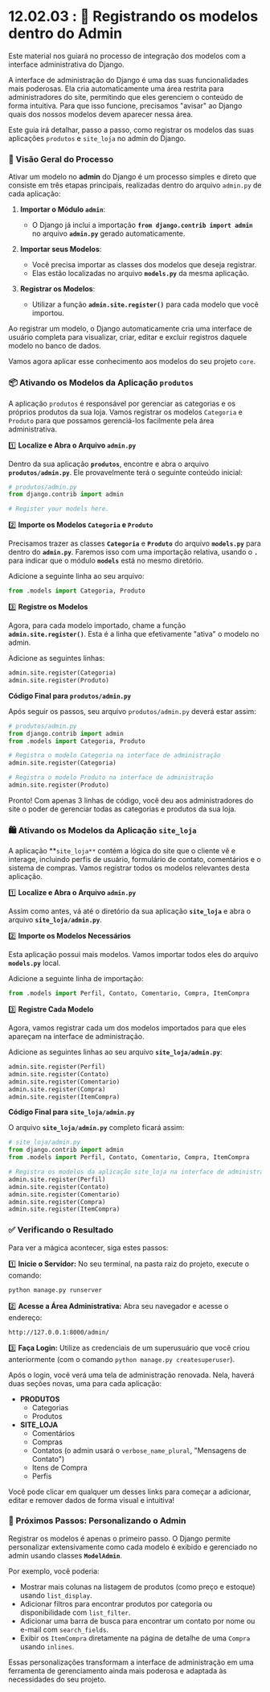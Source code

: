 # 12.02.03 : 📝 Registrando os modelos dentro do Admin

Este material nos guiará no processo de integração dos  modelos com a interface administrativa do Django.

A interface de administração do Django é uma das suas funcionalidades mais poderosas. Ela cria automaticamente uma área restrita para administradores do site, permitindo que eles gerenciem o conteúdo de forma intuitiva. Para que isso funcione, precisamos "avisar" ao Django quais dos nossos modelos devem aparecer nessa área.

Este guia irá detalhar, passo a passo, como registrar os modelos das suas aplicações `produtos` e `site_loja` no admin do Django.

### 📜 Visão Geral do Processo

Ativar um modelo no **admin** do Django é um processo simples e direto que consiste em três etapas principais, realizadas dentro do arquivo `admin.py` de cada aplicação:

1.  **Importar o Módulo `admin`**: 
    - O Django já inclui a importação **`from django.contrib import admin`** no arquivo **`admin.py`** gerado automaticamente.
    
2.  **Importar seus Modelos**: 
    - Você precisa importar as classes dos modelos que deseja registrar. 
    - Elas estão localizadas no arquivo **`models.py`** da mesma aplicação.
    
3.  **Registrar os Modelos**: 
    - Utilizar a função **`admin.site.register()`** para cada modelo que você importou.

Ao registrar um modelo, o Django automaticamente cria uma interface de usuário completa para visualizar, criar, editar e excluir registros daquele modelo no banco de dados.

Vamos agora aplicar esse conhecimento aos modelos do seu projeto `core`.

### 📦 Ativando os Modelos da Aplicação `produtos`

A aplicação `produtos` é responsável por gerenciar as categorias e os próprios produtos da sua loja. Vamos registrar os modelos `Categoria` e `Produto` para que possamos gerenciá-los facilmente pela área administrativa.

:one: **Localize e Abra o Arquivo `admin.py`**

Dentro da sua aplicação **`produtos`**, encontre e abra o arquivo **`produtos/admin.py`**. Ele provavelmente terá o seguinte conteúdo inicial:

```python
# produtos/admin.py
from django.contrib import admin

# Register your models here.
```

:two: **Importe os Modelos `Categoria` e `Produto`**

Precisamos trazer as classes **`Categoria`** e **`Produto`** do arquivo **`models.py`** para dentro do **`admin.py`**. Faremos isso com uma importação relativa, usando o **`.`** para indicar que o módulo **`models`** está no mesmo diretório.

Adicione a seguinte linha ao seu arquivo:

```python
from .models import Categoria, Produto
```

:three: **Registre os Modelos**

Agora, para cada modelo importado, chame a função **`admin.site.register()`**. Esta é a linha que efetivamente "ativa" o modelo no admin.

Adicione as seguintes linhas:

```python
admin.site.register(Categoria)
admin.site.register(Produto)
```

**Código Final para `produtos/admin.py`**

Após seguir os passos, seu arquivo `produtos/admin.py` deverá estar assim:

```python
# produtos/admin.py
from django.contrib import admin
from .models import Categoria, Produto

# Registra o modelo Categoria na interface de administração
admin.site.register(Categoria)

# Registra o modelo Produto na interface de administração
admin.site.register(Produto)
```

Pronto\! Com apenas 3 linhas de código, você deu aos administradores do site o poder de gerenciar todas as categorias e produtos da sua loja.

### 🛍️ Ativando os Modelos da Aplicação `site_loja`

A aplicação **`site_loja**` contém a lógica do site que o cliente vê e interage, incluindo perfis de usuário, formulário de contato, comentários e o sistema de compras. Vamos registrar todos os modelos relevantes desta aplicação.

:one: **Localize e Abra o Arquivo `admin.py`**

Assim como antes, vá até o diretório da sua aplicação **`site_loja`** e abra o arquivo **`site_loja/admin.py`**.

:two: **Importe os Modelos Necessários**

Esta aplicação possui mais modelos. Vamos importar todos eles do arquivo **`models.py`** local.

Adicione a seguinte linha de importação:

```python
from .models import Perfil, Contato, Comentario, Compra, ItemCompra
```

:three: **Registre Cada Modelo**

Agora, vamos registrar cada um dos modelos importados para que eles apareçam na interface de administração.

Adicione as seguintes linhas ao seu arquivo **`site_loja/admin.py`**:

```python
admin.site.register(Perfil)
admin.site.register(Contato)
admin.site.register(Comentario)
admin.site.register(Compra)
admin.site.register(ItemCompra)
```

**Código Final para `site_loja/admin.py`**

O arquivo **`site_loja/admin.py`** completo ficará assim:

```python
# site_loja/admin.py
from django.contrib import admin
from .models import Perfil, Contato, Comentario, Compra, ItemCompra

# Registra os modelos da aplicação site_loja na interface de administração
admin.site.register(Perfil)
admin.site.register(Contato)
admin.site.register(Comentario)
admin.site.register(Compra)
admin.site.register(ItemCompra)
```

### ✅ Verificando o Resultado

Para ver a mágica acontecer, siga estes passos:

:one:  **Inicie o Servidor:** No seu terminal, na pasta raiz do projeto, execute o comando:

```bash
python manage.py runserver
```

:two:  **Acesse a Área Administrativa:** Abra seu navegador e acesse o endereço:

```
http://127.0.0.1:8000/admin/
```

:three: **Faça Login:** Utilize as credenciais de um superusuário que você criou anteriormente (com o comando `python manage.py createsuperuser`).

Após o login, você verá uma tela de administração renovada. Nela, haverá duas seções novas, uma para cada aplicação:

  * **PRODUTOS**
      * Categorias
      * Produtos
  * **SITE\_LOJA**
      * Comentários
      * Compras
      * Contatos (o admin usará o `verbose_name_plural`, "Mensagens de Contato")
      * Itens de Compra
      * Perfis

Você pode clicar em qualquer um desses links para começar a adicionar, editar e remover dados de forma visual e intuitiva\!

### 🚀 Próximos Passos: Personalizando o Admin

Registrar os modelos é apenas o primeiro passo. O Django permite personalizar extensivamente como cada modelo é exibido e gerenciado no admin usando classes **`ModelAdmin`**.

Por exemplo, você poderia:

  * Mostrar mais colunas na listagem de produtos (como preço e estoque) usando `list_display`.
  * Adicionar filtros para encontrar produtos por categoria ou disponibilidade com `list_filter`.
  * Adicionar uma barra de busca para encontrar um contato por nome ou e-mail com `search_fields`.
  * Exibir os `ItemCompra` diretamente na página de detalhe de uma `Compra` usando `inlines`.

Essas personalizações transformam a interface de administração em uma ferramenta de gerenciamento ainda mais poderosa e adaptada às necessidades do seu projeto.

